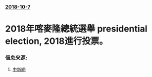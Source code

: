 ### [2018-10-7](/news/2018/10/7/index.md)

##### 
# 2018年喀麥隆總統選舉 presidential election, 2018進行投票。 




### 信息来源:

1. [中新網](http://www.chinanews.com/gj/2018/10-08/8644385.shtml)
